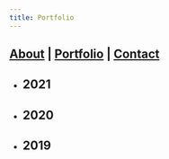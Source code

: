 ```yaml
---
title: Portfolio
---
```


## [About](index.md) |  [Portfolio](portfolio.md) | [Contact](contact.md)

- 2021
  - 

- 2020
  -
 
- 2019
  - 

